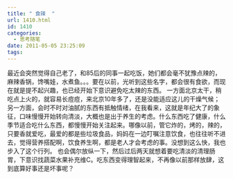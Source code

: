 ```yaml
---
title: " 食辣  "
url: 1410.html
id: 1410
categories:
  - 思考随笔
date: 2011-05-05 23:25:09
tags:
---
```


最近会突然觉得自己老了，和85后的同事一起吃饭，她们都会毫不犹豫点辣的，麻辣香锅，馋嘴娃，水煮鱼。。。要在以前，光听到这些名字，都会很有食欲，而现在就是提不起兴趣，也已经开始下意识避免吃太辣的东西。 一方面北京太干，稍吃点上火的，就容易长痘痘，来北京10年多了，还是没能适应这儿的干燥气候；另一方面，会时不时对油腻的东西有抵触情绪，在我看来，这就是年纪大了的象征，口味慢慢开始转向清淡，大概也是出于养生的考虑。什么东西吃了健康，什么季节适合吃什么东西，都慢慢开始关注起来。哪像以前，管它炸的，烤的，辣的，只要香就爱吃，最爱的都是些垃圾食品，妈妈在一边叮嘱注意饮食，也往往听不进去，觉得营养搭配啊，饮食养生啊，都是老人才会考虑的事。没想到这么快，我也步入了这个行列。 也会偶尔放纵一下，然后过后两天就想着要吃清淡的清理肠胃，下意识找蔬菜水果补充维C。吃东西变得理智起来，不再像以前那样放肆，这到底算好事还是坏事呢？